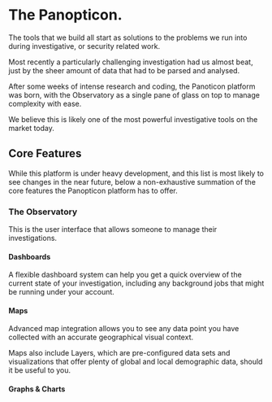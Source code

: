 # The Panopticon.

The tools that we build all start as solutions to the problems we run into during investigative, or security related work.

Most recently a particularly challenging investigation had us almost beat, just by the sheer amount of data that had to be parsed and analysed.

After some weeks of intense research and coding, the Panoticon platform was born, with the Observatory as a single pane of glass on top to manage complexity with ease.

We believe this is likely one of the most powerful investigative tools on the market today.

## Core Features

While this platform is under heavy development, and this list is most likely to see changes in the near future, below a non-exhaustive summation of the core features the Panopticon platform has to offer.

### The Observatory

This is the user interface that allows someone to manage their investigations.

#### Dashboards

A flexible dashboard system can help you get a quick overview of the current state of your investigation, including any background jobs that might be running under your account.

#### Maps

Advanced map integration allows you to see any data point you have collected with an accurate geographical visual context.

Maps also include Layers, which are pre-configured data sets and visualizations that offer plenty of global and local demographic data, should it be useful to you.

#### Graphs & Charts

